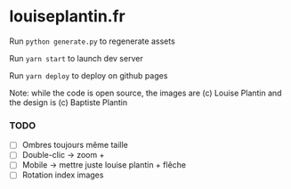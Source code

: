 # louiseplantin.fr

Run `python generate.py` to regenerate assets

Run `yarn start` to launch dev server

Run `yarn deploy` to deploy on github pages

Note: while the code is open source, the images are (c) Louise Plantin and the design is (c) Baptiste Plantin

### TODO

-   [ ] Ombres toujours même taille
-   [ ] Double-clic -> zoom +
-   [ ] Mobile -> mettre juste louise plantin + flêche
-   [ ] Rotation index images
